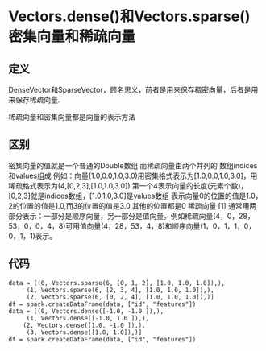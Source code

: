 # Vectors.dense()和Vectors.sparse() 密集向量和稀疏向量

## 定义

DenseVector和SparseVector，顾名思义，前者是用来保存稠密向量，后者是用来保存稀疏向量.

稀疏向量和密集向量都是向量的表示方法

## 区别

密集向量的值就是一个普通的Double数组 而稀疏向量由两个并列的 数组indices和values组成 例如：向量(1.0,0.0,1.0,3.0)用密集格式表示为[1.0,0.0,1.0,3.0]，用稀疏格式表示为(4,[0,2,3],[1.0,1.0,3.0]) 第一个4表示向量的长度(元素个数)，[0,2,3]就是indices数组，[1.0,1.0,3.0]是values数组 表示向量0的位置的值是1.0，2的位置的值是1.0,而3的位置的值是3.0,其他的位置都是0
稀疏向量 [1] 通常用两部分表示：一部分是顺序向量，另一部分是值向量。例如稀疏向量(4，0，28，53，0，0，4，8)可用值向量(4，28，53，4，8)和顺序向量(1，0，1，1，0，0，1，1)表示。


## 代码

	data = [(0, Vectors.sparse(6, [0, 1, 2], [1.0, 1.0, 1.0]),),
	     (1, Vectors.sparse(6, [2, 3, 4], [1.0, 1.0, 1.0]),),
	     (2, Vectors.sparse(6, [0, 2, 4], [1.0, 1.0, 1.0]),)]
	df = spark.createDataFrame(data, ["id", "features"])
	data = [(0, Vectors.dense([-1.0, -1.0 ]),),
	     (1, Vectors.dense([-1.0, 1.0 ]),),
	    (2, Vectors.dense([1.0, -1.0 ]),),
	     (3, Vectors.dense([1.0, 1.0]),)]
	df = spark.createDataFrame(data, ["id", "features"])
	
	


